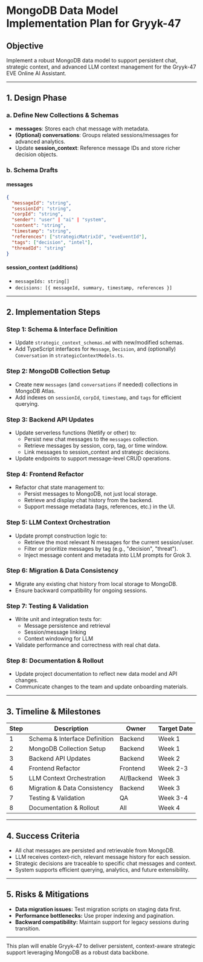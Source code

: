 # MongoDB Data Model Implementation Plan for Gryyk-47

## Objective
Implement a robust MongoDB data model to support persistent chat, strategic context, and advanced LLM context management for the Gryyk-47 EVE Online AI Assistant.

---

## 1. Design Phase

### a. Define New Collections & Schemas
- **messages**: Stores each chat message with metadata.
- **(Optional) conversations**: Groups related sessions/messages for advanced analytics.
- Update **session_context**: Reference message IDs and store richer decision objects.

### b. Schema Drafts

#### messages
```json
{
  "messageId": "string",
  "sessionId": "string",
  "corpId": "string",
  "sender": "user" | "ai" | "system",
  "content": "string",
  "timestamp": "string",
  "references": ["strategicMatrixId", "eveEventId"],
  "tags": ["decision", "intel"],
  "threadId": "string"
}
```

#### session_context (additions)
- `messageIds: string[]`
- `decisions: [{ messageId, summary, timestamp, references }]`

---

## 2. Implementation Steps

### Step 1: Schema & Interface Definition
- Update `strategic_context_schemas.md` with new/modified schemas.
- Add TypeScript interfaces for `Message`, `Decision`, and (optionally) `Conversation` in `strategicContextModels.ts`.

### Step 2: MongoDB Collection Setup
- Create new `messages` (and `conversations` if needed) collections in MongoDB Atlas.
- Add indexes on `sessionId`, `corpId`, `timestamp`, and `tags` for efficient querying.

### Step 3: Backend API Updates
- Update serverless functions (Netlify or other) to:
  - Persist new chat messages to the `messages` collection.
  - Retrieve messages by session, corp, tag, or time window.
  - Link messages to session_context and strategic decisions.
- Update endpoints to support message-level CRUD operations.

### Step 4: Frontend Refactor
- Refactor chat state management to:
  - Persist messages to MongoDB, not just local storage.
  - Retrieve and display chat history from the backend.
  - Support message metadata (tags, references, etc.) in the UI.

### Step 5: LLM Context Orchestration
- Update prompt construction logic to:
  - Retrieve the most relevant N messages for the current session/user.
  - Filter or prioritize messages by tag (e.g., "decision", "threat").
  - Inject message content and metadata into LLM prompts for Grok 3.

### Step 6: Migration & Data Consistency
- Migrate any existing chat history from local storage to MongoDB.
- Ensure backward compatibility for ongoing sessions.

### Step 7: Testing & Validation
- Write unit and integration tests for:
  - Message persistence and retrieval
  - Session/message linking
  - Context windowing for LLM
- Validate performance and correctness with real chat data.

### Step 8: Documentation & Rollout
- Update project documentation to reflect new data model and API changes.
- Communicate changes to the team and update onboarding materials.

---

## 3. Timeline & Milestones

| Step | Description | Owner | Target Date |
|------|-------------|-------|-------------|
| 1    | Schema & Interface Definition | Backend | Week 1 |
| 2    | MongoDB Collection Setup      | Backend | Week 1 |
| 3    | Backend API Updates           | Backend | Week 2 |
| 4    | Frontend Refactor             | Frontend| Week 2-3 |
| 5    | LLM Context Orchestration     | AI/Backend| Week 3 |
| 6    | Migration & Data Consistency  | Backend | Week 3 |
| 7    | Testing & Validation          | QA      | Week 3-4 |
| 8    | Documentation & Rollout       | All     | Week 4 |

---

## 4. Success Criteria

- All chat messages are persisted and retrievable from MongoDB.
- LLM receives context-rich, relevant message history for each session.
- Strategic decisions are traceable to specific chat messages and context.
- System supports efficient querying, analytics, and future extensibility.

---

## 5. Risks & Mitigations

- **Data migration issues:** Test migration scripts on staging data first.
- **Performance bottlenecks:** Use proper indexing and pagination.
- **Backward compatibility:** Maintain support for legacy sessions during transition.

---

This plan will enable Gryyk-47 to deliver persistent, context-aware strategic support leveraging MongoDB as a robust data backbone.
